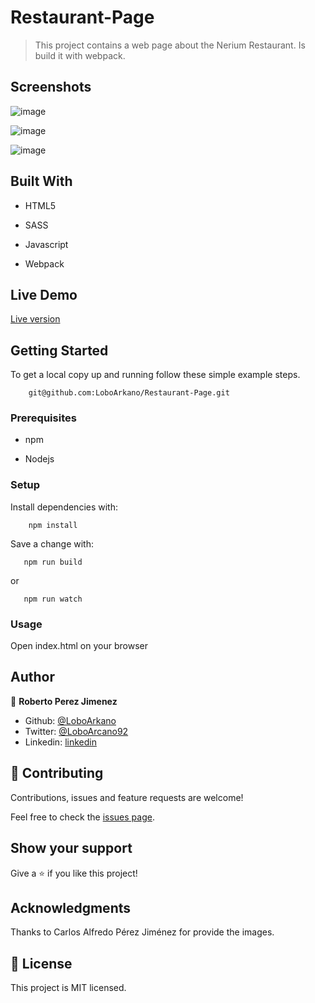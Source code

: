 # Restaurant-Page

> This project contains a web page about the Nerium Restaurant. Is build it with webpack.

## Screenshots

![image](https://user-images.githubusercontent.com/33432289/91497311-69b43900-e883-11ea-9bfd-0f8235a44484.png)

![image](https://user-images.githubusercontent.com/33432289/91497435-a5e79980-e883-11ea-923c-5bcc9e434905.png)

![image](https://user-images.githubusercontent.com/33432289/91497488-c0ba0e00-e883-11ea-9775-fe547321aa1a.png)

## Built With

- HTML5

- SASS

- Javascript

- Webpack

## Live Demo

[Live version](https://restaurant-page-roberto.netlify.app/)


## Getting Started

To get a local copy up and running follow these simple example steps.
```
    git@github.com:LoboArkano/Restaurant-Page.git
```

### Prerequisites

- npm

- Nodejs

### Setup

Install dependencies with:

```
    npm install
```

Save a change with:

```
   npm run build
```
or
```
   npm run watch
```

### Usage

Open index.html on your browser

## Author

👤 **Roberto Perez Jimenez**

- Github: [@LoboArkano](https://github.com/LoboArkano)
- Twitter: [@LoboArcano92](https://twitter.com/LoboArcano92)
- Linkedin: [linkedin](https://www.linkedin.com/in/jose-roberto-perez-jimenez/)

## 🤝 Contributing

Contributions, issues and feature requests are welcome!

Feel free to check the [issues page](https://github.com/LoboArkano/Restaurant-Page/issues).

## Show your support

Give a ⭐️ if you like this project!

## Acknowledgments

Thanks to Carlos Alfredo Pérez Jiménez for provide the images.

## 📝 License

This project is MIT licensed.
